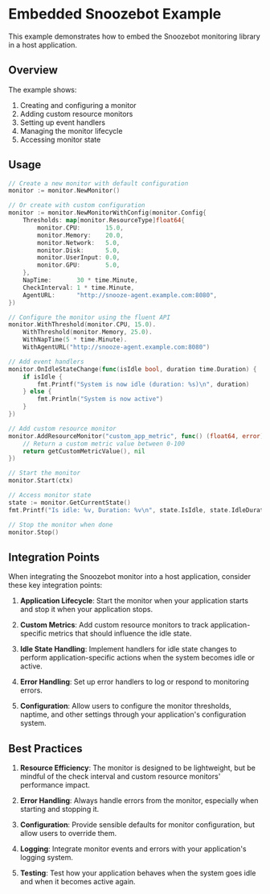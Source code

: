 # Embedded Snoozebot Example

This example demonstrates how to embed the Snoozebot monitoring library in a host application.

## Overview

The example shows:

1. Creating and configuring a monitor
2. Adding custom resource monitors
3. Setting up event handlers
4. Managing the monitor lifecycle
5. Accessing monitor state

## Usage

```go
// Create a new monitor with default configuration
monitor := monitor.NewMonitor()

// Or create with custom configuration
monitor := monitor.NewMonitorWithConfig(monitor.Config{
    Thresholds: map[monitor.ResourceType]float64{
        monitor.CPU:       15.0,
        monitor.Memory:    20.0,
        monitor.Network:   5.0,
        monitor.Disk:      5.0,
        monitor.UserInput: 0.0,
        monitor.GPU:       5.0,
    },
    NapTime:       30 * time.Minute,
    CheckInterval: 1 * time.Minute,
    AgentURL:      "http://snooze-agent.example.com:8080",
})

// Configure the monitor using the fluent API
monitor.WithThreshold(monitor.CPU, 15.0).
    WithThreshold(monitor.Memory, 25.0).
    WithNapTime(5 * time.Minute).
    WithAgentURL("http://snooze-agent.example.com:8080")

// Add event handlers
monitor.OnIdleStateChange(func(isIdle bool, duration time.Duration) {
    if isIdle {
        fmt.Printf("System is now idle (duration: %s)\n", duration)
    } else {
        fmt.Println("System is now active")
    }
})

// Add custom resource monitor
monitor.AddResourceMonitor("custom_app_metric", func() (float64, error) {
    // Return a custom metric value between 0-100
    return getCustomMetricValue(), nil
})

// Start the monitor
monitor.Start(ctx)

// Access monitor state
state := monitor.GetCurrentState()
fmt.Printf("Is idle: %v, Duration: %v\n", state.IsIdle, state.IdleDuration)

// Stop the monitor when done
monitor.Stop()
```

## Integration Points

When integrating the Snoozebot monitor into a host application, consider these key integration points:

1. **Application Lifecycle**: Start the monitor when your application starts and stop it when your application stops.

2. **Custom Metrics**: Add custom resource monitors to track application-specific metrics that should influence the idle state.

3. **Idle State Handling**: Implement handlers for idle state changes to perform application-specific actions when the system becomes idle or active.

4. **Error Handling**: Set up error handlers to log or respond to monitoring errors.

5. **Configuration**: Allow users to configure the monitor thresholds, naptime, and other settings through your application's configuration system.

## Best Practices

1. **Resource Efficiency**: The monitor is designed to be lightweight, but be mindful of the check interval and custom resource monitors' performance impact.

2. **Error Handling**: Always handle errors from the monitor, especially when starting and stopping it.

3. **Configuration**: Provide sensible defaults for monitor configuration, but allow users to override them.

4. **Logging**: Integrate monitor events and errors with your application's logging system.

5. **Testing**: Test how your application behaves when the system goes idle and when it becomes active again.